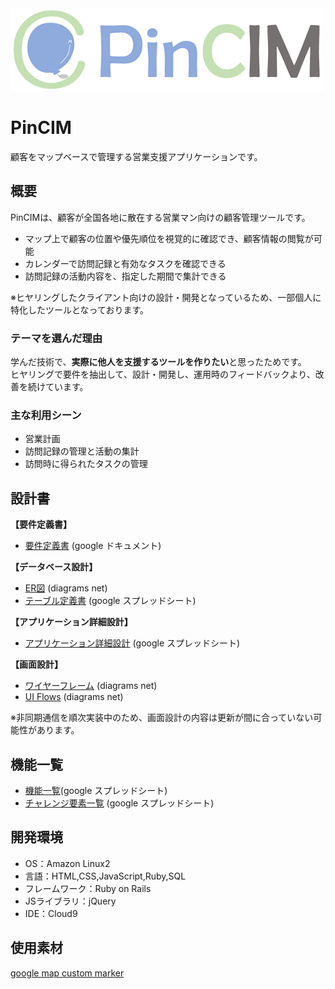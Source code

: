 <img width="500" alt="PinCIM_logo" src="app/assets/images/PinCIM-logo&title_bg-none.png">

# PinCIM
顧客をマップベースで管理する営業支援アプリケーションです。
## 概要
PinCIMは、顧客が全国各地に散在する営業マン向けの顧客管理ツールです。
- マップ上で顧客の位置や優先順位を視覚的に確認でき、顧客情報の閲覧が可能
- カレンダーで訪問記録と有効なタスクを確認できる
- 訪問記録の活動内容を、指定した期間で集計できる

※ヒヤリングしたクライアント向けの設計・開発となっているため、一部個人に特化したツールとなっております。

### テーマを選んだ理由
学んだ技術で、**実際に他人を支援するツールを作りたい**と思ったためです。  
ヒヤリングで要件を抽出して、設計・開発し、運用時のフィードバックより、改善を続けています。

### 主な利用シーン
- 営業計画
- 訪問記録の管理と活動の集計
- 訪問時に得られたタスクの管理

## 設計書
**【要件定義書】**
- [要件定義書](https://docs.google.com/document/d/1VYsiHaBlQYy3CG8iiQNcKWAK1yWfmMwUOGHk4np_dGI/edit?usp=sharing) (google ドキュメント)

**【データベース設計】**
- [ER図](https://drive.google.com/file/d/1UKf_UOWui88kb5k9TbKfvhMiKuVJ-Adn/view?usp=sharing) (diagrams net)
- [テーブル定義書](https://docs.google.com/spreadsheets/d/12tuiDZNI5nJ7PYf06kyu3CpLgYO7GenQqfcQFNQ-ewk/edit?usp=sharing) (google スプレッドシート)

**【アプリケーション詳細設計】**
- [アプリケーション詳細設計](https://docs.google.com/spreadsheets/d/1ZN_7u0ZNkt1S25o69UGqhw-xEE71RfWZtR7fF3mqyQs/edit?usp=sharing) (google スプレッドシート)

**【画面設計】**
- [ワイヤーフレーム](https://drive.google.com/file/d/133BDMoWBbXNF28HqKPbfqE9BGPjeA46L/view?usp=sharing) (diagrams net)
- [UI Flows](https://drive.google.com/file/d/1ojvj6mcK18FXXl6hA1zko7_k5K9VaEqi/view?usp=sharing) (diagrams net)

※非同期通信を順次実装中のため、画面設計の内容は更新が間に合っていない可能性があります。

## 機能一覧
- [機能一覧](https://docs.google.com/spreadsheets/d/1A6S3yAGR7iKuectLNO92N2Kpv95bOUcJ2s8PFfZfkvQ/edit?usp=sharing)(google スプレッドシート)
- [チャレンジ要素一覧](https://docs.google.com/spreadsheets/d/1A3z6Wkq6ry9K3m2mlBMgdLitNztRJ3YCQJdI46ocBzQ/edit?usp=sharing) (google スプレッドシート)

## 開発環境
- OS：Amazon Linux2
- 言語：HTML,CSS,JavaScript,Ruby,SQL
- フレームワーク：Ruby on Rails
- JSライブラリ：jQuery
- IDE：Cloud9

## 使用素材
[google map custom marker](https://sites.google.com/site/gmapsdevelopment/)
